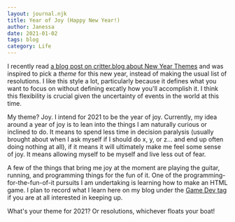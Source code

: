 ```yaml
---
layout: journal.njk
title: Year of Joy (Happy New Year!)
author: Janessa
date: 2021-01-02
tags: blog
category: Life
---
```


I recently read [a blog post on critter.blog about New Year Themes](https://critter.blog/2020/12/30/2021-the-year-of-courage/) and was inspired to pick a _theme_ for this new year, instead of making the usual list of resolutions. I like this style a lot, particularly because it defines what you want to focus on without defining excatly how you'll accomplish it. I think this flexibility is crucial given the uncertainty of events in the world at this time.

My theme? Joy. I intend for 2021 to be the year of joy. Currently, my idea around a year of joy is to lean into the things I am naturally curious or inclined to do. It means to spend less time in decision paralysis (usually brought about when I ask myself if I should do x, y, or z... and end up often doing nothing at all), if it means it will ultimately make me feel some sense of joy. It means allowing myself to be myself and live less out of fear.

A few of the things that bring me joy at the moment are playing the guitar, running, and programming things for the fun of it. One of the programming-for-the-fun-of-it pursuits I am undertaking is learning how to make an HTML game. I plan to record what I learn here on my blog under the [Game Dev tag](/tags/#Game%20Dev) if you are at all interested in keeping up.

What's your theme for 2021? Or resolutions, whichever floats your boat!
